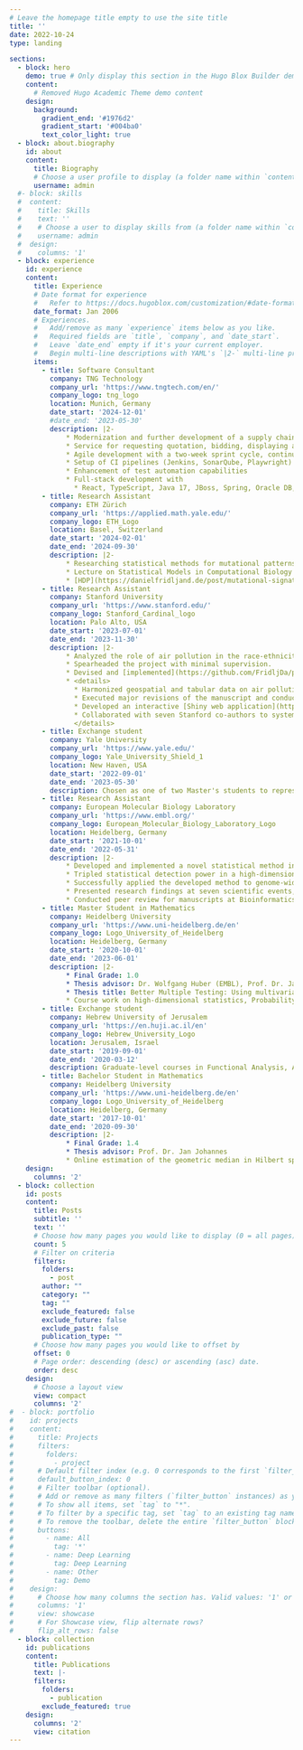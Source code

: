 ```yaml
---
# Leave the homepage title empty to use the site title
title: ''
date: 2022-10-24
type: landing

sections:
  - block: hero
    demo: true # Only display this section in the Hugo Blox Builder demo site
    content:
      # Removed Hugo Academic Theme demo content
    design:
      background:
        gradient_end: '#1976d2'
        gradient_start: '#004ba0'
        text_color_light: true
  - block: about.biography
    id: about
    content:
      title: Biography
      # Choose a user profile to display (a folder name within `content/authors/`)
      username: admin
  #- block: skills
  #  content:
  #    title: Skills
  #    text: ''
  #    # Choose a user to display skills from (a folder name within `content/authors/`)
  #    username: admin
  #  design:
  #    columns: '1'
  - block: experience
    id: experience
    content:
      title: Experience
      # Date format for experience
      #   Refer to https://docs.hugoblox.com/customization/#date-format
      date_format: Jan 2006
      # Experiences.
      #   Add/remove as many `experience` items below as you like.
      #   Required fields are `title`, `company`, and `date_start`.
      #   Leave `date_end` empty if it's your current employer.
      #   Begin multi-line descriptions with YAML's `|2-` multi-line prefix.
      items:
        - title: Software Consultant
          company: TNG Technology
          company_url: 'https://www.tngtech.com/en/'
          company_logo: tng_logo 
          location: Munich, Germany
          date_start: '2024-12-01'
          #date_end: '2023-05-30'
          description: |2-
              * Modernization and further development of a supply chain management application in an international development team
              * Service for requesting quotation, bidding, displaying and confirming delivery orders
              * Agile development with a two-week sprint cycle, continuous integration, and regular production releases within the sprint
              * Setup of CI pipelines (Jenkins, SonarQube, Playwright)
              * Enhancement of test automation capabilities
              * Full-stack development with
                * React, TypeScript, Java 17, JBoss, Spring, Oracle DB, Gradle, JUnit, Docker, Podman
        - title: Research Assistant
          company: ETH Zürich
          company_url: 'https://applied.math.yale.edu/'
          company_logo: ETH_Logo
          location: Basel, Switzerland
          date_start: '2024-02-01'
          date_end: '2024-09-30'
          description: |2-
              * Researching statistical methods for mutational patterns estimation with tree structures in the lab of [Niko Beerenwinkel](https://bsse.ethz.ch/cbg/group.html) with focus on data from the [Tumor Profiler](https://eth-nexus.github.io/tu-pro_website/).
              * Lecture on Statistical Models in Computational Biology covering hidden Markov models, EM algorithm, Variational inference.
              * [HDP](https://danielfridljand.de/post/mutational-signature-with-hierarchical-dirichlet-process/).
        - title: Research Assistant
          company: Stanford University
          company_url: 'https://www.stanford.edu/'
          company_logo: Stanford_Cardinal_logo
          location: Palo Alto, USA
          date_start: '2023-07-01'
          date_end: '2023-11-30'
          description: |2-
              * Analyzed the role of air pollution in the race-ethnicity to premature mortality causal chain, under [Pascal Geldsetzer](https://profiles.stanford.edu/pascal-geldsetzer)'s guidance, leading to key insights that contribute to policy-shaping discussions.
              * Spearheaded the project with minimal supervision. 
              * Devised and [implemented](https://github.com/FridljDa/pm25_inequality) a comprehensive statistical analysis in R, synthesized findings from 150 pertinent publications, wrote the initial manuscript and technical supplement, and drove the manuscript from conceptualization to successful publication.
              * <details>
                * Harmonized geospatial and tabular data on air pollution, mortality, population numbers, and orchestrated analyses of 10 different steps. 
                * Executed major revisions of the manuscript and conducted new analyses, including 15 new figures, within a strict 2-month deadline as part of the 'Revise and Resubmit' response.
                * Developed an interactive [Shiny web application](https://github.com/FridljDa/ui_pm_attributable) to visualize 17-dimensional data, enhancing collaboration and data interpretation among the research team.
                * Collaborated with seven Stanford co-authors to systematically gather and integrate critical feedback throughout various project stages, driving a significant enhancement in research quality.
                </details>
        - title: Exchange student
          company: Yale University
          company_url: 'https://www.yale.edu/'
          company_logo: Yale_University_Shield_1
          location: New Haven, USA
          date_start: '2022-09-01'
          date_end: '2023-05-30'
          description: Chosen as one of two Master's students to represent the University of Heidelberg in a year-long study abroad program at Yale University. Hosted by the [Applied Mathematics Program](https://applied.math.yale.edu/). Advised by [Smita Krishnaswamy](https://krishnaswamylab.org/).
        - title: Research Assistant 
          company: European Molecular Biology Laboratory
          company_url: 'https://www.embl.org/'
          company_logo: European_Molecular_Biology_Laboratory_Logo
          location: Heidelberg, Germany
          date_start: '2021-10-01'
          date_end: '2022-05-31'
          description: |2-
              * Developed and implemented a novel statistical method in R under the guidance of [Wolfgang Huber](https://www.huber.embl.de/) and [Nikos Ignatiadis](https://nignatiadis.github.io/) to identify outliers in large-scale datasets, enhancing detection capabilities in the presence of high-dimensional side information.
              * Tripled statistical detection power in a high-dimensional setting by integrating Selective Inference, Machine Learning, and Empirical Bayes approaches.
              * Successfully applied the developed method to genome-wide association study, identifying key genetic markers linked to diseases.
              * Presented research findings at seven scientific events, including a seminar talk at [Yale University](https://www.yale.edu/) and [University of North Carolina at Chapel Hill](https://www.unc.edu/) and a competitively selected oral contribution at [DAGStat 2022](https://www.dagstat2022.uni-hamburg.de/bilder/booklet.pdf), attended by 100 scholars.
              * Conducted peer review for manuscripts at Bioinformatics Advances and Cell Biology.
        - title: Master Student in Mathematics
          company: Heidelberg University
          company_url: 'https://www.uni-heidelberg.de/en'
          company_logo: Logo_University_of_Heidelberg
          location: Heidelberg, Germany
          date_start: '2020-10-01'
          date_end: '2023-06-01'
          description: |2-
              * Final Grade: 1.0
              * Thesis advisor: Dr. Wolfgang Huber (EMBL), Prof. Dr. Jan Johannes
              * Thesis title: Better Multiple Testing: Using multivariate co-data for hypotheses
              * Course work on high-dimensional statistics, Probability theory, nonparametric and parametric statistics, Algebraic Topology. 
        - title: Exchange student
          company: Hebrew University of Jerusalem
          company_url: 'https://en.huji.ac.il/en'
          company_logo: Hebrew_University_Logo
          location: Jerusalem, Israel
          date_start: '2019-09-01'
          date_end: '2020-03-12'
          description: Graduate-level courses in Functional Analysis, Algebraic Combinatorics, and Quantitative Models at Einstein Institute of Mathematics.
        - title: Bachelor Student in Mathematics
          company: Heidelberg University
          company_url: 'https://www.uni-heidelberg.de/en'
          company_logo: Logo_University_of_Heidelberg
          location: Heidelberg, Germany
          date_start: '2017-10-01'
          date_end: '2020-09-30'
          description: |2-
              * Final Grade: 1.4
              * Thesis advisor: Prof. Dr. Jan Johannes
              * Online estimation of the geometric median in Hilbert spaces
    design:
      columns: '2'
  - block: collection
    id: posts
    content:
      title: Posts
      subtitle: ''
      text: ''
      # Choose how many pages you would like to display (0 = all pages)
      count: 5
      # Filter on criteria
      filters:
        folders:
          - post
        author: ""
        category: ""
        tag: ""
        exclude_featured: false
        exclude_future: false
        exclude_past: false
        publication_type: ""
      # Choose how many pages you would like to offset by
      offset: 0
      # Page order: descending (desc) or ascending (asc) date.
      order: desc
    design:
      # Choose a layout view
      view: compact
      columns: '2'
#  - block: portfolio
#    id: projects
#    content:
#      title: Projects
#      filters:
#        folders:
#          - project
#      # Default filter index (e.g. 0 corresponds to the first `filter_button` instance below).
#      default_button_index: 0
#      # Filter toolbar (optional).
#      # Add or remove as many filters (`filter_button` instances) as you like.
#      # To show all items, set `tag` to "*".
#      # To filter by a specific tag, set `tag` to an existing tag name.
#      # To remove the toolbar, delete the entire `filter_button` block.
#      buttons:
#        - name: All
#          tag: '*'
#        - name: Deep Learning
#          tag: Deep Learning
#        - name: Other
#          tag: Demo
#    design:
#      # Choose how many columns the section has. Valid values: '1' or '2'.
#      columns: '1'
#      view: showcase
#      # For Showcase view, flip alternate rows?
#      flip_alt_rows: false
  - block: collection
    id: publications
    content:
      title: Publications
      text: |-
      filters:
        folders:
          - publication
        exclude_featured: true
    design:
      columns: '2'
      view: citation
---
```

